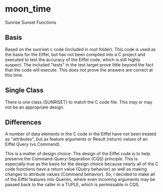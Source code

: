 # moon_time
 Sunrise Sunset Functions

## Basis
Based on the sunriset.c code (included in root folder). This code is used as the basis for the Eiffel, but has not been compiled into a C project and executed to test the accuracy of the Eiffel code, which is still highly suspect. The included "tests" in the test target prove little beyond the fact that the code will execute. This does not prove the answers are correct at this time.

## Single Class
There is one class {SUNRISET} to match the C code file. This may or may not be an appropriate design.

## Differences
A number of data elements in the C code in the Eiffel have not been treated as "attributes", but as feature arguments or Result (return) values of an Eiffel Query (vs Command).

This is a matter of design choice. The design of the Eiffel code is to help preserve the Command-Query-Separation (CQS) principle. This is especially true as the basis for the design choice because nearly all of the C code functions have a return value (Query behavior) as well as making changes to attribute values (Command behavior). So, I decided to make all of the Eiffel features into Queries, where even incoming arguments may be passed back to the caller in a TUPLE, which is permissable in CQS.
